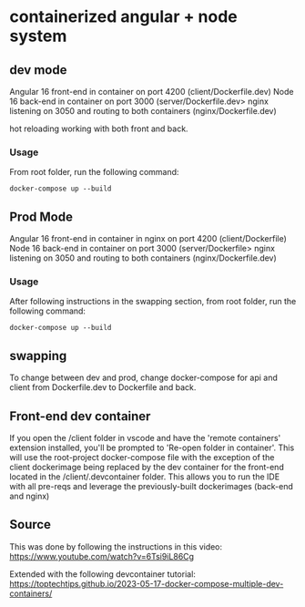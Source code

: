 # containerized angular + node system

## dev mode

Angular 16 front-end in container on port 4200 (client/Dockerfile.dev)
Node 16 back-end in container on port 3000 (server/Dockerfile.dev>
nginx listening on 3050 and routing to both containers (nginx/Dockerfile.dev)

hot reloading working with both front and back.

### Usage

From root folder, run the following command:

```
docker-compose up --build
```

## Prod Mode

Angular 16 front-end in container in nginx on port 4200 (client/Dockerfile)
Node 16 back-end in container on port 3000 (server/Dockerfile>
nginx listening on 3050 and routing to both containers (nginx/Dockerfile.dev)

### Usage

After following instructions in the swapping section, from root folder, run the following command:

```
docker-compose up --build
```

## swapping

To change between dev and prod, change docker-compose for api and client from Dockerfile.dev to Dockerfile and back.

## Front-end dev container

If you open the /client folder in vscode and have the 'remote containers' extension installed, you'll be prompted to 'Re-open folder in container'.
This will use the root-project docker-compose file with the exception of the client dockerimage being replaced by the dev container for the front-end located in the /client/.devcontainer folder.  This allows you to run the IDE with all pre-reqs and leverage the previously-built dockerimages (back-end and nginx)

## Source

This was done by following the instructions in this video:
https://www.youtube.com/watch?v=6Tsi9iL86Cg

Extended with the following devcontainer tutorial:
https://toptechtips.github.io/2023-05-17-docker-compose-multiple-dev-containers/
